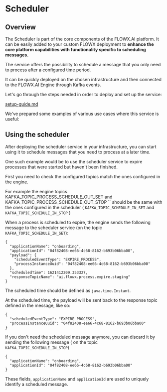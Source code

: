 # Scheduler

## Overview

The Scheduler is part of the core components of the FLOWX.AI platform. It can be easily added to your custom FLOWX deployment to **enhance the core platform capabilities with functionality specific to scheduling messages.**

The service offers the possibility to schedule a message that you only need to process after a configured time period.

It can be quickly deployed on the chosen infrastructure and then connected to the FLOWX.AI Engine through Kafka events.

Let's go through the steps needed in order to deploy and set up the service:


[setup-guide.md](../../platform-setup-guide/setup-guide.md)


We've prepared some examples of various use cases where this service is useful:

## Using the scheduler

After deploying the scheduler service in your infrastructure, you can start using it to schedule messages that you need to process at a later time.

One such example would be to use the scheduler service to expire processes that were started but haven't been finished.

First you need to check the configured topics match the ones configured in the engine.

For example the engine topics KAFKA\_TOPIC\_PROCESS\_SCHEDULE\_OUT\_SET and KAFKA\_TOPIC\_PROCESS\_SCHEDULE\_OUT\_STOP `` should be the same with the ones configured in the scheduler ( `KAFKA_TOPIC_SCHEDULE_IN_SET` and `KAFKA_TOPIC_SCHEDULE_IN_STOP`  )

When a process is scheduled to expire, the engine sends the following message to the scheduler service (on the topic `KAFKA_TOPIC_SCHEDULE_IN_SET`):

```
{
  "applicationName": "onboarding",
  "applicationId": "04f82408-ee66-4c68-8162-b693b06bba00",
  "payload": {
    "scheduledEventType": "EXPIRE_PROCESS",
    "processInstanceUuid": "04f82408-ee66-4c68-8162-b693b06bba00"
  },
  "scheduledTime": 1621412209.353327,
  "responseTopicName": "ai.flowx.process.expire.staging"
}
```

The scheduled time should be defined as `java.time.Instant`.

At the scheduled time, the payload will be sent back to the response topic defined in the message, like so:

```
{
  "scheduledEventType": "EXPIRE_PROCESS",
  "processInstanceUuid": "04f82408-ee66-4c68-8162-b693b06bba00"
}
```

If you don't need the scheduled message anymore, you can discard it by sending the following message ( on the topic `KAFKA_TOPIC_SCHEDULE_IN_STOP`)

```
{
  "applicationName": "onboarding",
  "applicationId": "04f82408-ee66-4c68-8162-b693b06bba00"
}
```

These fields, `applicationName` and `applicationId` are used to uniquely identify a scheduled message.